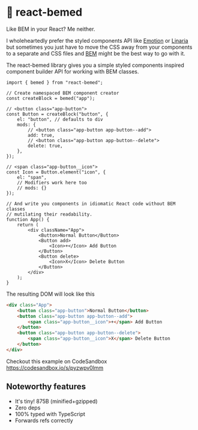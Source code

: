 # 🦖 react-bemed

Like BEM in your React? Me neither.

I wholeheartedly prefer the styled components API like [Emotion][] or
[Linaria][] but sometimes you just have to move the CSS away from your
components to a separate and CSS files and [BEM][] might be the best way to
go with it.

[emotion]: https://emotion.sh/docs/introduction
[linaria]: https://linaria.now.sh/
[bem]: http://getbem.com/

The react-bemed library gives you a simple styled components inspired
component builder API for working with BEM classes.

```tsx
import { bemed } from "react-bemed";

// Create namespaced BEM component creator
const createBlock = bemed("app");

// <button class="app-button">
const Button = createBlock("button", {
    el: "button", // defaults to div
    mods: {
        // <button class="app-button app-button--add">
        add: true,
        // <button class="app-button app-button--delete">
        delete: true,
    },
});

// <span class="app-button__icon">
const Icon = Button.element("icon", {
    el: "span",
    // Modifiers work here too
    // mods: {}
});

// And write you components in idiomatic React code without BEM classes
// mutilating their readability.
function App() {
    return (
        <div className="App">
            <Button>Normal Button</Button>
            <Button add>
                <Icon>+</Icon> Add Button
            </Button>
            <Button delete>
                <Icon>X</Icon> Delete Button
            </Button>
        </div>
    );
}
```

The resulting DOM will look like this

```html
<div class="App">
    <button class="app-button">Normal Button</button>
    <button class="app-button app-button--add">
        <span class="app-button__icon">+</span> Add Button
    </button>
    <button class="app-button app-button--delete">
        <span class="app-button__icon">X</span> Delete Button
    </button>
</div>
```

Checkout this example on CodeSandbox https://codesandbox.io/s/pyzwpv0lmm

## Noteworthy features

-   It's tiny! 875B (minified+gzipped)
-   Zero deps
-   100% typed with TypeScript
-   Forwards refs correctly
